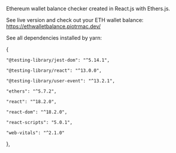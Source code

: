 Ethereum wallet balance checker created in React.js with Ethers.js.

See live version and check out your ETH wallet balance: https://ethwalletbalance.piotrmac.dev/

See all dependencies installed by yarn:

 {

    "@testing-library/jest-dom": "^5.14.1",

    "@testing-library/react": "^13.0.0",

    "@testing-library/user-event": "^13.2.1",

    "ethers": "^5.7.2",

    "react": "^18.2.0",

    "react-dom": "^18.2.0",

    "react-scripts": "5.0.1",

    "web-vitals": "^2.1.0"
  },
